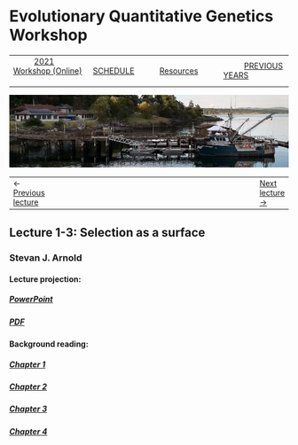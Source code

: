 
# Evolutionary Quantitative Genetics Workshop #

|        |        |        |    |
|--------|---------------------------------------------|--------------------|------------------------------------------|
| &nbsp;&nbsp;&nbsp;&nbsp;&nbsp;&nbsp;&nbsp;&nbsp;&nbsp; [2021 Workshop (Online)](/index.html) &nbsp;&nbsp;&nbsp;&nbsp;&nbsp;&nbsp;&nbsp;&nbsp;&nbsp; | &nbsp;&nbsp;&nbsp;&nbsp;&nbsp;&nbsp;&nbsp;&nbsp;&nbsp;&nbsp;&nbsp;&nbsp; [SCHEDULE](schedule.html) &nbsp;&nbsp;&nbsp;&nbsp;&nbsp;&nbsp;&nbsp;&nbsp;&nbsp; | &nbsp;&nbsp;&nbsp;&nbsp;&nbsp;&nbsp;&nbsp;&nbsp;&nbsp;&nbsp;&nbsp;&nbsp; [Resources](resources.html) &nbsp;&nbsp;&nbsp;&nbsp;&nbsp;&nbsp;&nbsp;&nbsp;&nbsp; | &nbsp;&nbsp;&nbsp;&nbsp;&nbsp;&nbsp;&nbsp;&nbsp;&nbsp; [PREVIOUS YEARS](previous.md) &nbsp;&nbsp;&nbsp;&nbsp;&nbsp;&nbsp; |


<div align="left">
<img src="/media/FHLimage2018b.jpg" alt="FHL waterfront in 2018">
</div>

<table><tr><td>&larr; <a href="lecture1-2.html">Previous lecture</a></td><td width="665">&nbsp;</td><td> <a href="lecture1-4.html">Next lecture &rarr;</a></td></tr></table>
  

## Lecture 1-3: Selection as a surface ##

### Stevan J. Arnold ###
  
#### Lecture projection: ####

##### [PowerPoint](https://drive.google.com/file/d/1H8BoQRvVm6wiFbPjTYfsamShgn_gsbOu/view?usp=sharing) #####
##### [PDF](https://drive.google.com/file/d/1wg7frqhS4YSK14Al-VmwpYIWQqMfSKPS/view?usp=sharing) #####

#### Background reading: ####

##### [Chapter 1](https://drive.google.com/file/d/1IR3tr-ow7SKUQhLskjMt56H1Yp684Psj/view?usp=sharing) #####
##### [Chapter 2](https://drive.google.com/file/d/1ASCuHvZWm7w8feTPhJ9v4HWAE5R8j9EA/view?usp=sharing) #####
##### [Chapter 3](https://drive.google.com/file/d/1eb3FFzlcGGFomS1PJxU7IXLmyNRq6dBQ/view?usp=sharing) #####
##### [Chapter 4]() #####

